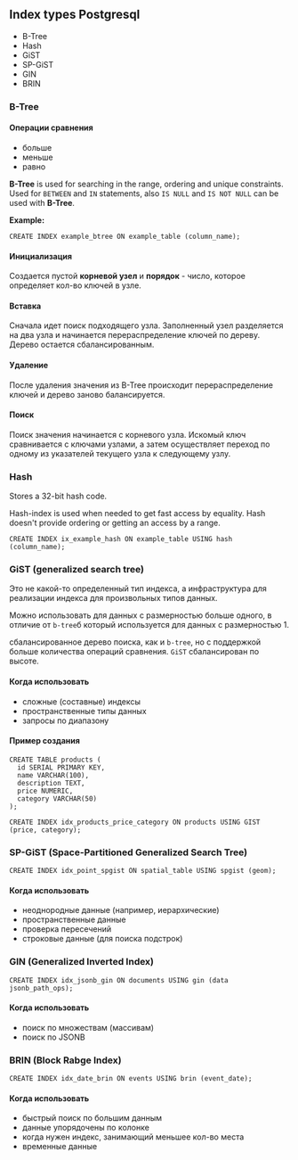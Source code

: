 
## Index types Postgresql 

- B-Tree
- Hash
- GiST
- SP-GiST
- GIN
- BRIN

### B-Tree

#### Операции сравнения
- больше
- меньше
- равно

**B-Tree** is used for searching in the range, ordering and unique constraints. Used for `BETWEEN` and `IN` statements, also `IS NULL` and `IS NOT NULL` can be used with **B-Tree**.

**Example:**

```postgresql
CREATE INDEX example_btree ON example_table (column_name);
```

#### Инициализация

Создается пустой **корневой узел** и **порядок** - число, которое определяет кол-во ключей в узле.

#### Вставка

Сначала идет поиск подходящего узла. Заполненный узел разделяется на два узла и начинается перераспределение ключей по дереву. Дерево остается сбалансированным.

#### Удаление

После удаления значения из B-Tree происходит перераспределение ключей и дерево заново балансируется.

#### Поиск

Поиск значения начинается с корневого узла. Искомый ключ сравнивается с ключами узлами, а затем осуществляет переход по одному из указателей текущего узла к следующему узлу.



### Hash

Stores a 32-bit hash code. 

Hash-index is used when needed to get fast access by equality. Hash doesn't provide ordering or getting an access by a range. 

```postgresql
CREATE INDEX ix_example_hash ON example_table USING hash (column_name);
```


### GiST (generalized search tree)

Это не какой-то определенный тип индекса, а инфраструктура для реализации индекса для произвольных типов данных. 

Можно использовать для данных с размерностью больше одного, в отличие от `b-tree`б который используется для данных с размерностью 1.

сбалансированное дерево поиска, как и `b-tree`, но с поддержкой больше количества операций сравнения. `GiST` сбалансирован по высоте.

#### Когда использовать
- сложные (составные) индексы
- пространственные типы данных
- запросы по диапазону

#### Пример создания

```postgresql
CREATE TABLE products (
  id SERIAL PRIMARY KEY,
  name VARCHAR(100),
  description TEXT,
  price NUMERIC,
  category VARCHAR(50)
);

CREATE INDEX idx_products_price_category ON products USING GIST (price, category);
```


### SP-GiST (Space-Partitioned Generalized Search Tree)

```postgresql
CREATE INDEX idx_point_spgist ON spatial_table USING spgist (geom);
```

#### Когда использовать
- неоднородные данные (например, иерархические)
- пространственные данные
- проверка пересечений
- строковые данные (для поиска подстрок)


### GIN (Generalized Inverted Index)

```postgresql
CREATE INDEX idx_jsonb_gin ON documents USING gin (data jsonb_path_ops);
```

#### Когда использовать
- поиск по множествам (массивам)
- поиск по JSONB


### BRIN (Block Rabge Index)

```postgresql
CREATE INDEX idx_date_brin ON events USING brin (event_date);
```

#### Когда использовать
- быстрый поиск по большим данным
- данные упорядочены по колонке
- когда нужен индекс, занимающий меньшее кол-во места
- временные данные


